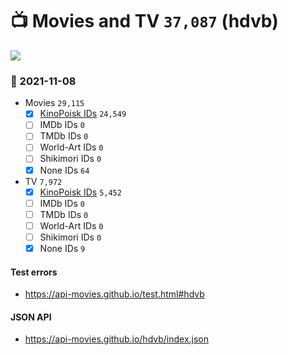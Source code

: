 # :tv: Movies and TV `37,087` (hdvb)

<a href="https://API-Movies.github.io"><img src="https://API-Movies.github.io/banner.png?cache"></a>

### :date: 2021-11-08
- Movies `29,115`
  - [x] <a href="https://API-Movies.github.io/hdvb/movie_kinopoisk_ids.json">KinoPoisk IDs</a> `24,549`
  - [ ] IMDb IDs `0`
  - [ ] TMDb IDs `0`
  - [ ] World-Art IDs `0`
  - [ ] Shikimori IDs `0`
  - [x] None IDs `64`
- TV `7,972`
  - [x] <a href="https://API-Movies.github.io/hdvb/tv_kinopoisk_ids.json">KinoPoisk IDs</a> `5,452`
  - [ ] IMDb IDs `0`
  - [ ] TMDb IDs `0`
  - [ ] World-Art IDs `0`
  - [ ] Shikimori IDs `0`
  - [x] None IDs `9`
#### Test errors
- <a href='https://api-movies.github.io/test.html#hdvb'>https://api-movies.github.io/test.html#hdvb</a>
#### JSON API
- <a href='https://api-movies.github.io/hdvb/index.json'>https://api-movies.github.io/hdvb/index.json</a>
